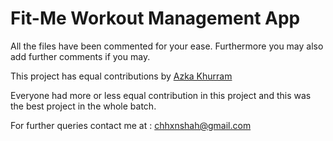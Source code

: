 # Fit-Me Workout Management App

All the files have been commented for your ease. Furthermore you may also add further comments if you may.

This project has equal contributions by [Azka Khurram](https://github.com/AzkaKhurram)

Everyone had more or less equal contribution in this project and this was the best project in the whole batch.

For further queries contact me at : chhxnshah@gmail.com

